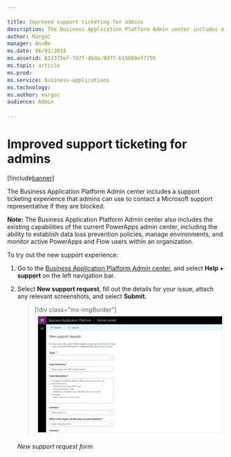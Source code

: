 ```yaml
---

title: Improved support ticketing for admins
description: The Business Application Platform Admin center includes a support ticketing experience that admins can use to contact a Microsoft support representative if they are blocked.
author: MargoC
manager: AnnBe
ms.date: 06/01/2018
ms.assetid: 622375ef-7d7f-4bda-9d77-b15688ef7755
ms.topic: article
ms.prod: 
ms.service: business-applications
ms.technology: 
ms.author: margoc
audience: Admin

---
```

#  Improved support ticketing for admins




[!include[banner](../../includes/banner.md)]

The Business Application Platform Admin center includes a support ticketing
experience that admins can use to contact a Microsoft support representative if
they are blocked.

**Note:** The Business Application Platform Admin center also includes the
existing capabilities of the current PowerApps admin center, including the
ability to establish data loss prevention policies, manage environments, and
monitor active PowerApps and Flow users within an organization.

To try out the new support experience:

1.  Go to the [Business Application Platform Admin
    center](https://go.microsoft.com/fwlink/?linkid=869111), and select **Help +
    support** on the left navigation bar.

2.  Select **New support request**, fill out the details for your issue, attach
    any relevant screenshots, and select **Submit**.

    > [!div class="mx-imgBorder"] 
    > ![A screenshot of a new support request form](media/improved-support-ticketing-admins-1.png "A screenshot of a new support request form")
    <!-- Picture 10 -->


    *New support request form*
